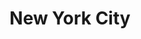 ---
title:			"New York City"
post_path:	2017-04-01-new-york
date_start:	April 2017
metadata:
  - year: 2017
  - cities:
      - NYC
  - states:
      - New York
  - countries:
      - United States
  - continents:
      - North America
  - regions:
      - United States
photos:
  - ext:    01.jpg
    class:  horizontal
---